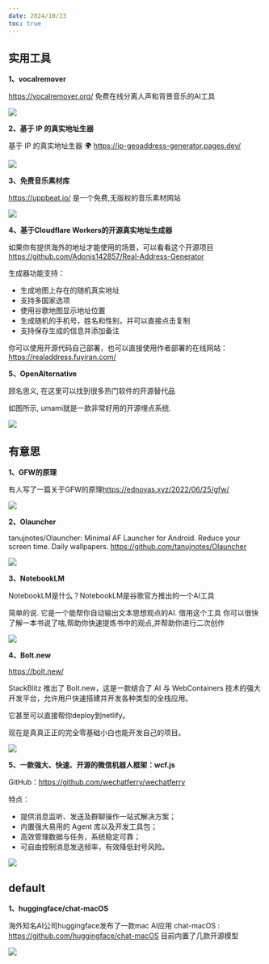 ```yaml
---
date: 2024/10/23
toc: true
---
```


## 实用工具
**1、vocalremover**

<https://vocalremover.org/> 免费在线分离人声和背景音乐的AI工具

![](https://vocalremover.org/img/remover/player_zh_1100x576.png)

**2、基于 IP 的真实地址生器**

基于 IP 的真实地址生器 🌍
<https://ip-geoaddress-generator.pages.dev/> 

![](https://pbs.twimg.com/media/GY3Fxl6awAAa1WW?format=jpg&name=medium)

**3、免费音乐素材库**

<https://uppbeat.io/> 是一个免费,无版权的音乐素材网站

![](https://cdn.uppbeat.io/images/opengraph-20210118.jpg)

**4、基于Cloudflare Workers的开源真实地址生成器**

如果你有提供海外的地址才能使用的场景，可以看看这个开源项目<https://github.com/Adonis142857/Real-Address-Generator>

生成器功能支持：
- 生成地图上存在的随机真实地址
- 支持多国家选项
- 使用谷歌地图显示地址位置
- 生成随机的手机号，姓名和性别，并可以直接点击复制
- 支持保存生成的信息并添加备注

你可以使用开源代码自己部署，也可以直接使用作者部署的在线网站：<https://realaddress.fuyiran.com/>



**5、OpenAlternative**

顾名思义, 在这里可以找到很多热门软件的开源替代品

如图所示, umami就是一款非常好用的开源埋点系统.

![](https://prod-files-secure.s3.us-west-2.amazonaws.com/6bc36ae4-0f59-482f-ad1c-7a1af7fcd140/95f923de-12be-4537-afe6-4e3a55145ce9/stn-dA5Hdzzva93Qclt06Epd1JMTgIbkB6jh0R0L95OY.png?X-Amz-Algorithm=AWS4-HMAC-SHA256&X-Amz-Content-Sha256=UNSIGNED-PAYLOAD&X-Amz-Credential=AKIAT73L2G45HZZMZUHI%2F20241023%2Fus-west-2%2Fs3%2Faws4_request&X-Amz-Date=20241023T050809Z&X-Amz-Expires=3600&X-Amz-Signature=9a6fae128616beee9bc420176ca180eb77159fedbdcdbbfaf5b8322d9daac66f&X-Amz-SignedHeaders=host&x-id=GetObject)

## 有意思
**1、GFW的原理**

有人写了一篇关于GFW的原理<https://ednovas.xyz/2022/06/25/gfw/>

![](https://cdn.jsdelivr.net/gh/wdm1732418365/CDN/New%20folder/PASSWORD-ft-IMAGE.png)

**2、Olauncher**

tanujnotes/Olauncher: Minimal AF Launcher for Android. Reduce your screen time. Daily wallpapers. <https://github.com/tanujnotes/Olauncher>


![](https://repository-images.githubusercontent.com/278638069/db0acb80-661b-11eb-803e-926cae5dccb4)

**3、NotebookLM**

NotebookLM是什么？NotebookLM是谷歌官方推出的一个AI工具

简单的说. 它是一个能帮你自动输出文本思想观点的AI. 借用这个工具 你可以很快了解一本书说了啥,帮助你快速提炼书中的观点,并帮助你进行二次创作

![](http://t-qiniu.linkroutes.com/uPic/H5YNz0.png)

**4、Bolt․new**

<https://bolt.new/>

StackBlitz 推出了 Bolt․new，这是一款结合了 AI 与 WebContainers 技术的强大开发平台，允许用户快速搭建并开发各种类型的全栈应用。

它甚至可以直接帮你deploy到netlify。

现在是真真正正的完全零基础小白也能开发自己的项目。

![](http://t-qiniu.linkroutes.com/uPic/fRJF9n_CmxXR0.png)

**5、一款强大、快速、开源的微信机器人框架：wcf.js**

GitHub：<https://github.com/wechatferry/wechatferry>  

特点：

- 提供消息监听、发送及群聊操作一站式解决方案；
- 内置强大易用的 Agent 库以及开发工具包；
- 高效管理数据与任务，系统稳定可靠；
- 可自由控制消息发送频率，有效降低封号风险。 

![](https://pbs.twimg.com/media/GXCiuQHbEAAX7Rm?format=jpg&name=medium)

## default
**1、huggingface/chat-macOS**

海外知名AI公司huggingface发布了一款mac AI应用 chat-macOS : <https://github.com/huggingface/chat-macOS>  目前内置了几款开源模型

![](http://t-qiniu.linkroutes.com/uPic/ZqX99J_F9JKGa.png)


